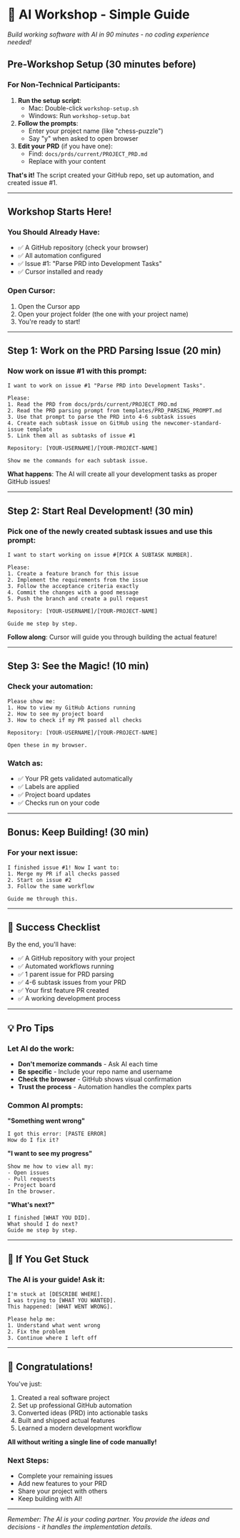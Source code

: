 # 🚀 AI Workshop - Simple Guide

*Build working software with AI in 90 minutes - no coding experience needed!*

## Pre-Workshop Setup (30 minutes before)

### For Non-Technical Participants:
1. **Run the setup script**:
   - Mac: Double-click `workshop-setup.sh`
   - Windows: Run `workshop-setup.bat`
2. **Follow the prompts**:
   - Enter your project name (like "chess-puzzle")
   - Say "y" when asked to open browser
3. **Edit your PRD** (if you have one):
   - Find: `docs/prds/current/PROJECT_PRD.md`
   - Replace with your content

**That's it!** The script created your GitHub repo, set up automation, and created issue #1.

---

## Workshop Starts Here!

### You Should Already Have:
- ✅ A GitHub repository (check your browser)
- ✅ All automation configured
- ✅ Issue #1: "Parse PRD into Development Tasks"
- ✅ Cursor installed and ready

### Open Cursor:
1. Open the Cursor app
2. Open your project folder (the one with your project name)
3. You're ready to start!

---

## Step 1: Work on the PRD Parsing Issue (20 min)

### Now work on issue #1 with this prompt:

```
I want to work on issue #1 "Parse PRD into Development Tasks".

Please:
1. Read the PRD from docs/prds/current/PROJECT_PRD.md
2. Read the PRD parsing prompt from templates/PRD_PARSING_PROMPT.md
3. Use that prompt to parse the PRD into 4-6 subtask issues
4. Create each subtask issue on GitHub using the newcomer-standard-issue template
5. Link them all as subtasks of issue #1

Repository: [YOUR-USERNAME]/[YOUR-PROJECT-NAME]

Show me the commands for each subtask issue.
```

**What happens**: The AI will create all your development tasks as proper GitHub issues!

---

## Step 2: Start Real Development! (30 min)

### Pick one of the newly created subtask issues and use this prompt:

```
I want to start working on issue #[PICK A SUBTASK NUMBER].

Please:
1. Create a feature branch for this issue
2. Implement the requirements from the issue
3. Follow the acceptance criteria exactly
4. Commit the changes with a good message
5. Push the branch and create a pull request

Repository: [YOUR-USERNAME]/[YOUR-PROJECT-NAME]

Guide me step by step.
```

**Follow along**: Cursor will guide you through building the actual feature!

---

## Step 3: See the Magic! (10 min)

### Check your automation:

```
Please show me:
1. How to view my GitHub Actions running
2. How to see my project board
3. How to check if my PR passed all checks

Repository: [YOUR-USERNAME]/[YOUR-PROJECT-NAME]

Open these in my browser.
```

### Watch as:
- ✅ Your PR gets validated automatically
- ✅ Labels are applied
- ✅ Project board updates
- ✅ Checks run on your code

---

## Bonus: Keep Building! (30 min)

### For your next issue:

```
I finished issue #1! Now I want to:
1. Merge my PR if all checks passed
2. Start on issue #2
3. Follow the same workflow

Guide me through this.
```

---

## 🎯 Success Checklist

By the end, you'll have:
- ✅ A GitHub repository with your project
- ✅ Automated workflows running
- ✅ 1 parent issue for PRD parsing
- ✅ 4-6 subtask issues from your PRD
- ✅ Your first feature PR created
- ✅ A working development process

---

## 💡 Pro Tips

### Let AI do the work:
- **Don't memorize commands** - Ask AI each time
- **Be specific** - Include your repo name and username
- **Check the browser** - GitHub shows visual confirmation
- **Trust the process** - Automation handles the complex parts

### Common AI prompts:

**"Something went wrong"**
```
I got this error: [PASTE ERROR]
How do I fix it?
```

**"I want to see my progress"**
```
Show me how to view all my:
- Open issues
- Pull requests  
- Project board
In the browser.
```

**"What's next?"**
```
I finished [WHAT YOU DID].
What should I do next?
Guide me step by step.
```

---

## 🚨 If You Get Stuck

### The AI is your guide! Ask it:

```
I'm stuck at [DESCRIBE WHERE].
I was trying to [WHAT YOU WANTED].
This happened: [WHAT WENT WRONG].

Please help me:
1. Understand what went wrong
2. Fix the problem
3. Continue where I left off
```

---

## 🎉 Congratulations!

You've just:
1. Created a real software project
2. Set up professional GitHub automation  
3. Converted ideas (PRD) into actionable tasks
4. Built and shipped actual features
5. Learned a modern development workflow

**All without writing a single line of code manually!**

### Next Steps:
- Complete your remaining issues
- Add new features to your PRD
- Share your project with others
- Keep building with AI!

---

*Remember: The AI is your coding partner. You provide the ideas and decisions - it handles the implementation details.*